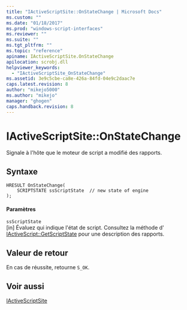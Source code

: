 ```yaml
---
title: "IActiveScriptSite::OnStateChange | Microsoft Docs"
ms.custom: ""
ms.date: "01/18/2017"
ms.prod: "windows-script-interfaces"
ms.reviewer: ""
ms.suite: ""
ms.tgt_pltfrm: ""
ms.topic: "reference"
apiname: IActiveScriptSite.OnStateChange
apilocation: scrobj.dll
helpviewer_keywords: 
  - "IActiveScriptSite_OnStateChange"
ms.assetid: 3e9c5cbe-ca8e-426a-84fd-04e9c2daac7e
caps.latest.revision: 8
author: "mikejo5000"
ms.author: "mikejo"
manager: "ghogen"
caps.handback.revision: 8
---
```

# IActiveScriptSite::OnStateChange
Signale à l'hôte que le moteur de script a modifié des rapports.  
  
## Syntaxe  
  
```  
HRESULT OnStateChange(  
    SCRIPTSTATE ssScriptState  // new state of engine  
);  
```  
  
#### Paramètres  
 `ssScriptState`  
 \[in\]  Évaluez qui indique l'état de script.  Consultez la méthode d' [IActiveScript::GetScriptState](../../winscript/reference/iactivescript-getscriptstate.md) pour une description des rapports.  
  
## Valeur de retour  
 En cas de réussite, retourne `S_OK`.  
  
## Voir aussi  
 [IActiveScriptSite](../../winscript/reference/iactivescriptsite.md)